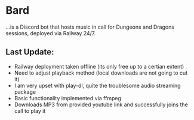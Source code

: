 # Bard
...is a Discord bot that hosts music in call for Dungeons and Dragons sessions, deployed via Railway 24/7.

## Last Update:
- Railway deployment taken offline (its only free up to a certian extent)
- Need to adjust playback method (local downloads are not going to cut it)
- I am very upset with play-dl, quite the troublesome audio streaming package
- Basic functionality implemented via ffmpeg
- Downloads MP3 from provided youtube link and successfully joins the call to play it
